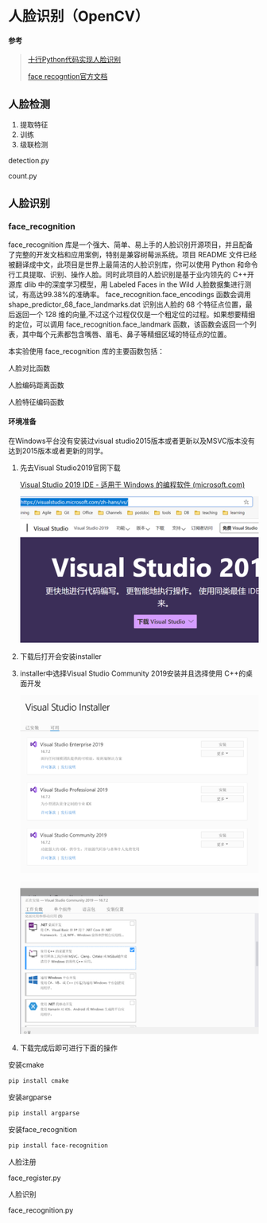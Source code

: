 # 人脸识别（OpenCV） 

#### 参考

> [十行Python代码实现人脸识别](https://zhuanlan.zhihu.com/p/66368987)
>
> [face recogntion官方文档](https://github.com/ageitgey/face_recognition/blob/master/README_Simplified_Chinese.md)

## 人脸检测

1. 提取特征
2. 训练
3. 级联检测

detection.py

count.py

## 人脸识别

### face_recognition

face_recognition 库是一个强大、简单、易上手的人脸识别开源项目，并且配备了完整的开发文档和应用案例，特别是兼容树莓派系统。项目 README 文件已经被翻译成中文，此项目是世界上最简洁的人脸识别库，你可以使用 Python 和命令行工具提取、识别、操作人脸。同时此项目的人脸识别是基于业内领先的 C++开源库 dlib 中的深度学习模型，用 Labeled Faces in the Wild 人脸数据集进行测试，有高达99.38%的准确率。 face_recognition.face_encodings 函数会调用 shape_predictor_68_face_landmarks.dat 识别出人脸的 68 个特征点位置，最后返回一个 128 维的向量,不过这个过程仅仅是一个粗定位的过程。如果想要精细的定位，可以调用 face_recognition.face_landmark 函数，该函数会返回一个列表，其中每个元素都包含嘴唇、眉毛、鼻子等精细区域的特征点的位置。

本实验使用 face_recognition 库的主要函数包括：

人脸对比函数

人脸编码距离函数

人脸特征编码函数

#### 环境准备

在Windows平台没有安装过visual studio2015版本或者更新以及MSVC版本没有达到2015版本或者更新的同学。

1. 先去Visual Studio2019官网下载

   [Visual Studio 2019 IDE - 适用于 Windows 的编程软件 (microsoft.com)](https://visualstudio.microsoft.com/zh-hans/vs/)

   ![vs](./vs.png)

2. 下载后打开会安装installer

3. installer中选择Visual Studio Community 2019安装并且选择使用 C++的桌面开发

   ![installer](./installer.png)

   ![C++](./C++.png)

4. 下载完成后即可进行下面的操作

安装cmake

```powershell
pip install cmake
```

安装argparse

```powershell
pip install argparse
```

安装face_recognition 

```powershell
pip install face-recognition
```

人脸注册

face_register.py

人脸识别

face_recognition.py